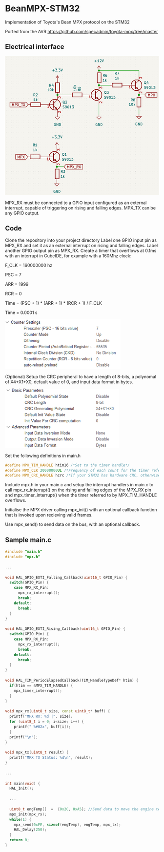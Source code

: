 # BeanMPX-STM32
Implementation of Toyota's Bean MPX protocol on the STM32

Ported from the AVR https://github.com/specadmin/toyota-mpx/tree/master

## Electrical interface

![BeanMPX_Schematic](images/BeanMPX_Schematic.png)

MPX_RX must be connected to a GPIO input configured as an external interrupt, capable of triggering on rising and falling edges.
MPX_TX can be any GPIO output.

## Code

Clone the repository into your project directory
Label one GPIO input pin as MPX_RX and set it as an external interrupt on rising and falling edges.
Label another GPIO output pin as MPX_RX.
Create a timer that overflows at 0.1ms with an interrupt in CubeIDE, for example with a 160Mhz clock:

F_CLK = 160000000 hz

PSC = 7

ARR = 1999

RCR = 0

Time = (PSC + 1) * (ARR + 1) * (RCR + 1) / F_CLK

Time = 0.0001 s

![CubeIDE_Timer](images/CubeIDE_Timer.png)

(Optional) Setup the CRC peripheral to have a length of 8-bits, a polynomal of X4+X1+X0, default value of 0, and input data format in bytes.

![CubeIDE_CRC](images/CubeIDE_CRC.png)

Set the following definitions in main.h
```C++
#define MPX_TIM_HANDLE htim16 /*Set to the timer handle*/
#define MPX_CLK 20000000UL /*Frequency of each count for the timer referred to by MPX_TIM_HANDLE, ie FCLK / (PSC + 1)*/
#define MPX_CRC_HANDLE hcrc /*If your STM32 has hardware CRC, otherwise comment out to disable hardware crc*/
```

Include mpx.h in your main.c and setup the interrupt handlers in main.c to call mpx_rx_interrupt() on the rising and falling edges of the 
MPX_RX pin and mpx_timer_interrupt() when the timer referred to by MPX_TIM_HANDLE overflows.

Initialise the MPX driver calling mpx_init() with an optional callback function that is invoked upon recieving valid frames.

Use mpx_send() to send data on the bus, with an optional callback.

## Sample main.c

```C++
#include "main.h"
#include "mpx.h"

...

void HAL_GPIO_EXTI_Falling_Callback(uint16_t GPIO_Pin) {
  switch(GPIO_Pin) {
    case MPX_RX_Pin:
      mpx_rx_interrupt();
      break;
    default:
      break;
  }
}

void HAL_GPIO_EXTI_Rising_Callback(uint16_t GPIO_Pin) {
  switch(GPIO_Pin) {
    case MPX_RX_Pin:
      mpx_rx_interrupt();
      break;
    default:
      break;
  }
}

void HAL_TIM_PeriodElapsedCallback(TIM_HandleTypeDef* htim) {
  if(htim == &MPX_TIM_HANDLE) {
    mpx_timer_interrupt();
  }
}

void mpx_rx(uint8_t size, const uint8_t* buff) {
  printf("MPX RX: %d |", size);
  for (uint8_t i = 0; i<size; i++) {
    printf(" %#02x", buff[i]);
  }
  printf("\n");
}

void mpx_tx(uint8_t result) {
  printf("MPX TX Status: %d\n", result);
}

...

int main(void) {
  HAL_Init();

  ...

  uint8_t engTemp[]  =  {0x2C, 0xA5}; //Send data to move the engine temperature needle to 165 degrees
  mpx_init(mpx_rx);
  while(1) {
    mpx_send(0xFE, sizeof(engTemp), engTemp, mpx_tx);
    HAL_Delay(250);
  }
  return 0;
}
```
